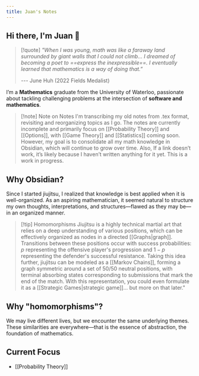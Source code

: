```yaml
---
title: Juan's Notes
---
```



## Hi there, I'm Juan 👋

>[!quote]
>*"When I was young, math was like a faraway land surrounded by giant walls that I could not climb... I dreamed of becoming a poet to ==express the inexpressible==. I eventually learned that mathematics is a way of doing that.”*
>
> --- June Huh (2022 Fields Medalist) 



I’m a **Mathematics** graduate from the University of Waterloo, passionate about tackling challenging problems at the intersection of **software and mathematics**.



> [!note] Note on Notes
> I'm transcribing my old notes from .tex format, revisiting and reorganizing topics as I go. The notes are currently incomplete and primarily focus on [[Probability Theory]] and [[Options]], with [[Game Theory]] and [[Statistics]] coming soon. However, my goal is to consolidate all my math knowledge in Obsidian, which will continue to grow over time.
> Also, If a link doesn’t work, it’s likely because I haven’t written anything for it yet. This is a work in progress.

## Why Obsidian?

Since I started jiujitsu, I realized that knowledge is best applied when it is well-organized. As an aspiring mathematician, it seemed natural to structure my own thoughts, interpretations, and structures—flawed as they may be— in an organized manner. 

>[!tip] Homomorphisms
>Jiujitsu is a highly technical martial art that relies on a deep understanding of various positions, which can be effectively organized as nodes in a directed [[Graphs|graph]]. Transitions between these positions occur with success probabilities: $p$ representing the offensive player's progression and $1−p$  representing the defender's successful resistance. Taking this idea further, jiujitsu can be modeled as a [[Markov Chains]], forming a graph symmetric around a set of 50/50 neutral positions, with terminal absorbing states corresponding to submissions that mark the end of the match. With this representation, you could even formulate it as a [[Strategic Games|strategic game]]... but more on that later."

## Why "homomorphisms"?
We may live different lives, but we encounter the same underlying themes. These similarities are everywhere—that is the essence of abstraction, the foundation of mathematics.


## Current Focus

- [[Probability Theory]]
